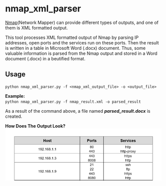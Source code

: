 # nmap_xml_parser

[Nmap](https://nmap.org/)(Network Mapper) can provide different types of outputs, and one of them is XML formatted output. 

This tool processes XML formatted output of Nmap by parsing IP addresses, open ports and the services run on these ports. Then the result is written in a table in Microsoft Word (.docx) document. Thus, some valuable information is parsed from the Nmap output and stored in a Word document (.docx) in a beutified format.

## Usage

`python nmap_xml_parser.py -f <nmap_xml_output_file> -o <output_file>`

**Example:** <br>
`python nmap_xml_parser.py -f nmap_result.xml -o parsed_result`

As a result of the command above, a file named ***parsed_result.docx*** is created.

**How Does The Output Look?**
![](https://raw.githubusercontent.com/yunemse48/nmap_xml_parser/main/img/output_ss.png)
